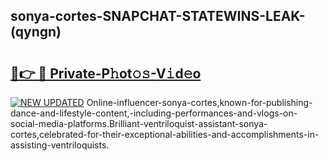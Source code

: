 ## sonya-cortes-SNAPCHAT-STATEWINS-LEAK-(qyngn)


# <h2><a href="https://mediaupload.pro?-20M">🔗👉 🔴 Private-P𝚑ot𝚘𝚜-V𝚒d𝚎o</a></h2>

[![NEW UPDATED](https://i.imgur.com/0qMVB7G.gif)](https://mediaupload.pro?-20M)
Online-influencer-sonya-cortes,known-for-publishing-dance-and-lifestyle-content,-including-performances-and-vlogs-on-social-media-platforms.Brilliant-ventriloquist-assistant-sonya-cortes,celebrated-for-their-exceptional-abilities-and-accomplishments-in-assisting-ventriloquists.  